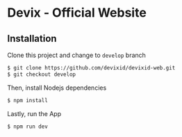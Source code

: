 # Devix - Official Website

## Installation

Clone this project and change to `develop` branch

```bash
$ git clone https://github.com/devixid/devixid-web.git
$ git checkout develop
```

Then, install Nodejs dependencies

```bash
$ npm install
```

Lastly, run the App

```bash
$ npm run dev
```
